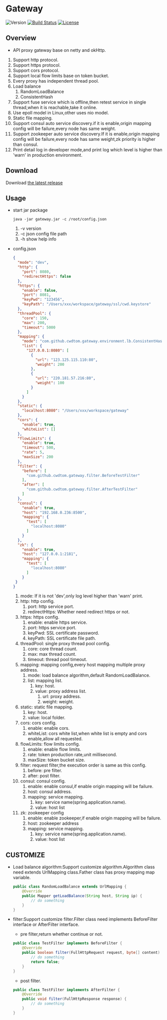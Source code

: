 # Gateway

![Version](https://img.shields.io/badge/version-3.1.0-green.svg)
[![Build Status](https://travis-ci.org/cwdtom/gateway.svg?branch=master)](https://travis-ci.org/cwdtom/gateway)
[![License](https://img.shields.io/badge/license-MIT-blue.svg)](http://opensource.org/licenses/MIT)

## Overview
- API proxy gateway base on netty and okHttp.
1. Support http protocol.
1. Support https protocol.
1. Support cors protocol.
1. Support local flow limits base on token bucket.
1. Every proxy has independent thread pool.
1. Load balance
    1. RandomLoadBalance
    1. ConsistentHash
1. Support fuse service which is offline,then retest service in single thread,when it is reachable,take it online.
1. Use epoll model in Linux,other uses nio model.
1. Static file mapping.
1. Support consul auto service discovery.if it is enable,origin mapping config will be failure,every node has same weight.
1. Support zookeeper auto service discovery.If it is enable,origin mapping config will be failure,every node has same weight,zk priority is higher than consul.
1. Print detail log in developer mode,and print log which level is higher than 'warn' in production environment.

## Download

Download [the latest release](https://github.com/cwdtom/gateway/releases/download/3.1.0/gateway-3.1.0.jar)

## Usage

- start jar package
    ```shell
    java -jar gateway.jar -c /root/config.json
    ```
    1. -v version
    1. -c json config file path
    1. -h show help info
    
- config.json
    ```json
    {
      "mode": "dev",
      "http": {
        "port": 8080,
        "redirectHttps": false
      },
      "https": {
        "enable": false,
        "port": 8081,
        "keyPwd": "123456",
        "keyPath": "/Users/xxx/workspace/gateway/ssl/cwd.keystore"
      },
      "threadPool": {
        "core": 150,
        "max": 200,
        "timeout": 5000
      },
      "mapping": {
        "mode": "com.github.cwdtom.gateway.environment.lb.ConsistentHash",
        "list": {
          "127.0.0.1:8080": [
            {
              "url": "123.125.115.110:80",
              "weight": 200
            },
            {
              "url": "220.181.57.216:80",
              "weight": 100
            }
          ]
        }
      },
      "static": {
        "localhost:8080": "/Users/xxx/workspace/gateway"
      },
      "cors": {
        "enable": true,
        "whiteList": []
      },
      "flowLimits": {
        "enable": true,
        "timeout": 500,
        "rate": 5,
        "maxSize": 200
      },
      "filter": {
        "before": [
          "com.github.cwdtom.gateway.filter.BeforeTestFilter"
        ],
        "after": [
          "com.github.cwdtom.gateway.filter.AfterTestFilter"
        ]
      },
      "consul": {
        "enable": true,
        "host": "192.168.0.236:8500",
        "mapping": {
          "test": [
            "localhost:8080"
          ]
        }
      },
      "zk": {
        "enable": true,
        "host": "127.0.0.1:2181",
        "mapping": {
          "test": [
            "localhost:8080"
          ]
        }
     }
    }
    ```
    1. mode: If it is not 'dev',only log level higher than 'warn' print.
    1. http: http config.
        1. port: http service port.
        1. redirectHttps: Whether need redirect https or not.
    1. https: https config.
        1. enable: enable https service.
        1. port: https service port.
        1. keyPwd: SSL certificate password.
        1. keyPath: SSL certificate file path.
    1. threadPool: single proxy thread pool config.
        1. core: core thread count.
        1. max: max thread count.
        1. timeout: thread pool timeout.
    1. mapping: mapping config,every host mapping multiple proxy address.
        1. mode: load balance algorithm,default RandomLoadBalance.
        1. list: mapping list.
            1. key: host.
            1. value: proxy address list.
                1. url: proxy address.
                1. weight: weight.
    1. static: static file mapping.
        1. key: host.
        1. value: local folder.
    1. cors: cors config.
        1. enable: enable cors.
        1. whiteList: cors white list,when white list is empty and cors enable,allow all requested.
    1. flowLimits: flow limits config.
        1. enable: enable flow limits.
        1. rate: token production rate,unit millisecond.
        1. maxSize: token bucket size.
    1. filter: request filter,the execution order is same as this config.
        1. before: pre filter.
        1. after: post filter.
    1. consul: consul config.
        1. enable: enable consul,if enable origin mapping will be failure.
        1. host: consul address.
        1. mapping: service mapping.
            1. key: service name(spring.application.name).
            1. value: host list
    1. zk: zookeeper config
        1. enable: enable zookeeper,if enable origin mapping will be failure.
        1. host: zookeeper address
        1. mapping: service mapping.
            1. key: service name(spring.application.name).
            1. value: host list

## CUSTOMIZE

- Load balance algorithm:Support customize algorithm.Algorithm class need extends UrlMapping class.Father class has proxy mapping map variable.

    ```java
    public class RandomLoadBalance extends UrlMapping {
        @Override
        public Mapper getLoadBalance(String host, String ip) {
            // do something
        }
    }
    ```
    
- filter:Support customize filter.Filter class need implements BeforeFilter interface or AfterFilter interface.

    - pre filter,return whether continue or not.
    
    ```java
    public class TestFilter implements BeforeFilter {
        @Override
        public boolean filter(FullHttpRequest request, byte[] content) {
            // do something
            return false;
        }
    }
    ```
    
    - post filter.
    
    ```java
    public class TestFilter implements AfterFilter {  
        @Override
        public void filter(FullHttpResponse response) {
            // do something
        }
    }
    ```